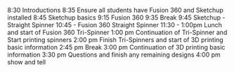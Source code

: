 8:30 Introductions
8:35 Ensure all students have Fusion 360 and Sketchup installed
8:45 Sketchup basics
9:15 Fusion 360 
9:35 Break
9:45 Sketchup - Straight Spinner
10:45 - Fusion 360 Straight Spinner
11:30 - 1:00pm Lunch and start of Fusion 360 Tri-Spinner
1:00 pm Continuation of Tri-Spinner and Start printing spinners
2:00 pm Finish Tri-Spinners and start of 3D printing basic information
2:45 pm Break
3:00 pm Continuation of 3D printing basic information
3:30 pm Questions and finish any remaining designs
4:00 pm show and tell
